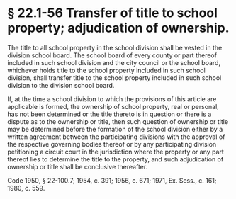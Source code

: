 # § 22.1-56 Transfer of title to school property; adjudication of ownership.

<p>The title to all school property in the school division shall be vested in the division school board. The school board of every county or part thereof included in such school division and the city council or the school board, whichever holds title to the school property included in such school division, shall transfer title to the school property included in such school division to the division school board.</p><p>If, at the time a school division to which the provisions of this article are applicable is formed, the ownership of school property, real or personal, has not been determined or the title thereto is in question or there is a dispute as to the ownership or title, then such question of ownership or title may be determined before the formation of the school division either by a written agreement between the participating divisions with the approval of the respective governing bodies thereof or by any participating division petitioning a circuit court in the jurisdiction where the property or any part thereof lies to determine the title to the property, and such adjudication of ownership or title shall be conclusive thereafter.</p><p>Code 1950, § 22-100.7; 1954, c. 391; 1956, c. 671; 1971, Ex. Sess., c. 161; 1980, c. 559.</p>